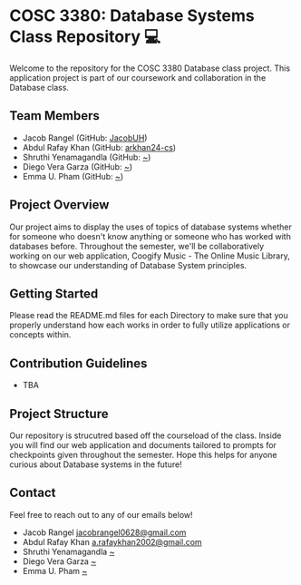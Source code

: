 # COSC 3380: Database Systems Class Repository 💻

Welcome to the repository for the COSC 3380 Database class project. This application project is part of our coursework and collaboration in the Database class.

## Team Members

- Jacob Rangel (GitHub: [JacobUH](https://github.com/JacobUH))
- Abdul Rafay Khan (GitHub: [arkhan24-cs](https://github.com/arkhan24-cs))
- Shruthi Yenamagandla (GitHub: [~](https://github.com/))
- Diego Vera Garza (GitHub: [~](https://github.com/))
- Emma U. Pham (GitHub: [~](https://github.com/))

## Project Overview

Our project aims to display the uses of topics of database systems whether for someone who doesn't know anything or someone who has worked with databases before. Throughout the semester, we'll be collaboratively working on our web application, Coogify Music - The Online Music Library, to showcase our understanding of Database System principles.

## Getting Started

Please read the README.md files for each Directory to make sure that you properly understand how each works in order to fully utilize applications or concepts within.

## Contribution Guidelines

- TBA

## Project Structure

Our repository is strucutred based off the courseload of the class. Inside you will find our web application and documents tailored to prompts for checkpoints given throughout the semester. Hope this helps for anyone curious about Database systems in the future!

## Contact

Feel free to reach out to any of our emails below!

- Jacob Rangel [jacobrangel0628@gmail.com](https://jacobrangel0628@gmail.com)
- Abdul Rafay Khan [a.rafaykhan2002@gmail.com](https://a.rafaykhan2002@gmail.com)
- Shruthi Yenamagandla [~]()
- Diego Vera Garza [~]()
- Emma U. Pham [~]()

